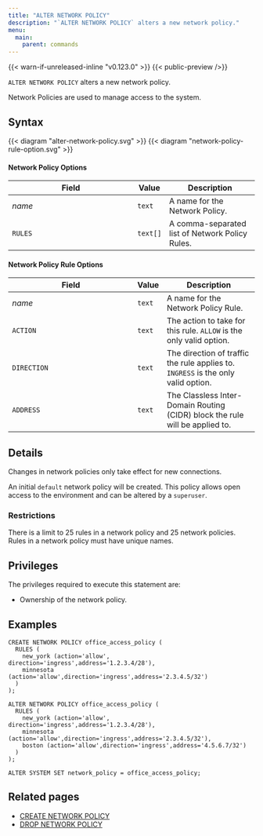 ```yaml
---
title: "ALTER NETWORK POLICY"
description: "`ALTER NETWORK POLICY` alters a new network policy."
menu:
  main:
    parent: commands
---
```


{{< warn-if-unreleased-inline "v0.123.0" >}}
{{< public-preview />}}

`ALTER NETWORK POLICY` alters a new network policy.

Network Policies are used to manage access to the system.

## Syntax

{{< diagram "alter-network-policy.svg" >}}
{{< diagram "network-policy-rule-option.svg" >}}

#### Network Policy Options 

| <div style="min-width:240px">Field</div>  | Value            | Description
|-------------------------------------------|------------------|------------------------------------------------
| _name_                                    | `text`           | A name for the Network Policy.
| `RULES`                                   | `text[]`         | A comma-separated list of Network Policy Rules.

#### Network Policy Rule Options 

| <div style="min-width:240px">Field</div>  | Value            | Description
|-------------------------------------------|------------------|------------------------------------------------
| _name_                                    | `text`           | A name for the Network Policy Rule.
| `ACTION`                                  | `text`           | The action to take for this rule. `ALLOW` is the only valid option.
| `DIRECTION`                               | `text`           | The direction of traffic the rule applies to. `INGRESS` is the only valid option.
| `ADDRESS`                                 | `text`           | The Classless Inter-Domain Routing (CIDR) block the rule will be applied to.



## Details
Changes in network policies only take effect for new connections.

An initial `default` network policy will be created. This policy allows open access to the environment and can be altered by a `superuser`.


### Restrictions
There is a limit to 25 rules in a network policy and 25 network policies.
Rules in a network policy must have unique names.

## Privileges

The privileges required to execute this statement are:

- Ownership of the network policy.

## Examples

```mzsql
CREATE NETWORK POLICY office_access_policy ( 
  RULES ( 
    new_york (action='allow', direction='ingress',address='1.2.3.4/28'),
    minnesota (action='allow',direction='ingress',address='2.3.4.5/32')
  )
);
```

```mzsql
ALTER NETWORK POLICY office_access_policy ( 
  RULES ( 
    new_york (action='allow', direction='ingress',address='1.2.3.4/28'),
    minnesota (action='allow',direction='ingress',address='2.3.4.5/32'),
    boston (action='allow',direction='ingress',address='4.5.6.7/32')
  )
);
```

```mzsql
ALTER SYSTEM SET network_policy = office_access_policy;
```

## Related pages
- [CREATE NETWORK POLICY](../create-network-policy)
- [DROP NETWORK POLICY](../drop-network-policy)

